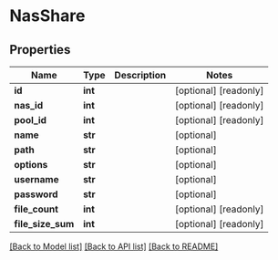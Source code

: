 # NasShare

## Properties
Name | Type | Description | Notes
------------ | ------------- | ------------- | -------------
**id** | **int** |  | [optional] [readonly] 
**nas_id** | **int** |  | [optional] [readonly] 
**pool_id** | **int** |  | [optional] [readonly] 
**name** | **str** |  | [optional] 
**path** | **str** |  | [optional] 
**options** | **str** |  | [optional] 
**username** | **str** |  | [optional] 
**password** | **str** |  | [optional] 
**file_count** | **int** |  | [optional] [readonly] 
**file_size_sum** | **int** |  | [optional] [readonly] 

[[Back to Model list]](../README.md#documentation-for-models) [[Back to API list]](../README.md#documentation-for-api-endpoints) [[Back to README]](../README.md)


